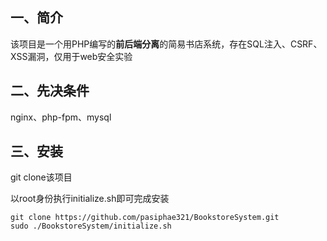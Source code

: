 ## 一、简介

该项目是一个用PHP编写的**前后端分离**的简易书店系统，存在SQL注入、CSRF、XSS漏洞，仅用于web安全实验

## 二、先决条件

nginx、php-fpm、mysql

## 三、安装

git clone该项目

以root身份执行initialize.sh即可完成安装

```shell
git clone https://github.com/pasiphae321/BookstoreSystem.git
sudo ./BookstoreSystem/initialize.sh
```